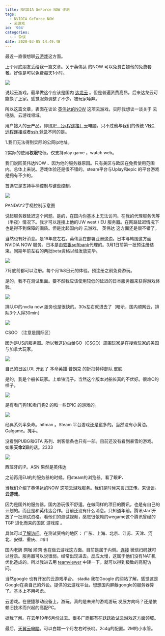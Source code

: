 ```yaml
---
title: NVIDIA GeForce NOW 评测
tags:
  - NVIDIA GeForce NOW
  - 云游戏
id: '904'
categories:
  - - 杂谈
date: 2020-03-05 14:49:40
---
```


最近一直很想聊[云游戏](https://baike.baidu.com/item/%E4%BA%91%E7%94%B5%E8%84%91)这方面。

上个月底朋友丢给我一篇文章。关于英伟达 的NOW 可以免费白嫖他的免费套餐。好像是可以免费每天1小时。

![](https://cdn2.jioushan.top/LightPicture/2022/03/5726cd10ff4a8ec9.jpg)

说起云游戏。最早做这个应该是国内 [达龙云](https://www.dalongyun.com/) 。但是普遍资费高昂。后来达龙云可能换了上家。感觉服务调整了不少。被玩家唾弃。

所以这篇文章，表面在谈论 [英伟达的NOW](https://www.nvidia.com/en-us/geforce-now/games/#geforcenow/) 这项云游戏，实际我想谈一谈关于 云电脑，云游戏领域。

用户接入的云产品。即[RDP （远程连接）](https://baike.baidu.com/item/%E8%BF%9C%E7%A8%8B%E6%A1%8C%E9%9D%A2%E5%8D%8F%E8%AE%AE/9978980?fromtitle=RDP&fromid=2986499)云电脑。只不过他与我们的传统 V[NC 远程连接](https://baike.baidu.com/item/VNC)或者[ssh 登录](https://baike.baidu.com/item/ssh/10407)不同的是。

1.我们无法得到实际的公网ip地址。

2实际的使用**权限**较低。仅支持play game ，watch web。

我们说回英伟达NOW 、因为他的服务器原因。只有美区与欧区在免费使用范围内。总体上来说。游戏体验还是很不错的。steam平台与Uplay和epic 的平台游戏是拥有不少的。

首选它是支持手柄控制与键盘控制。

![](https://cdn2.jioushan.top/LightPicture/2022/03/1ced59a45dad1df9.jpg)

PANDAY2手柄控制示意图

说起服务器延迟这个问题。是的，在国内你基本上无法访问。在我的代理服务优等（半夜）情况下。我才可以连接上他的UW west / EU 服务器。在网路延迟情况下也是得不到保障的画质。但是比起国内的 云游戏， 英伟达 这方面还是很不错了，

当然也有好消息。是19年底左右。英伟达在部署亚洲这边。日本与韩国这方面NVIDIA NOW 服务。日本是由[软银softbank](https://cloudgaming.mb.softbank.jp/)代理的。3月1日前第一批预注册结束。同期年前左右的两批beta资格以经发放完毕。

![](https://cdn2.jioushan.top/LightPicture/2022/03/c50ae811e3498344.png)

7月底前都可以注册。每个月1k8日元的体验。预注册之前免费游玩。

是的，我不在测试里面。要不然我应该使用较低的延迟的日本服务器来获得游戏体验。

![](https://cdn2.jioushan.top/LightPicture/2022/03/bcb6753c51ea45a5.jpg)

排队中的nvdia now 服务也是很快的。30s左右就进去了（暗示，国内顺网云，排队3个人得30min）

![](https://cdn2.jioushan.top/LightPicture/2022/03/1c72e9eed9dd079b.jpg)

CSGO （注意是国际区）

因为是US的服务器。所以我这边白给GO（CSGO）周围玩家是在搜索玩家的美国与加拿大玩家。

![](https://cdn2.jioushan.top/LightPicture/2022/03/c4cd31b5b371ed4d.jpg)

自己的日区LOL 开到了 本命英雄 普朗克 的折扣特种部队 皮肤

是的，我是个船长玩家。上单铁混子。当然这个版本对船长真的不优好。很难C的样子。

![](https://cdn2.jioushan.top/LightPicture/2022/03/ba88f8c5e04e3b9a.jpg)

是有看门狗1和看门狗2 的和一些EPIC 的游戏的。

![](https://cdn2.jioushan.top/LightPicture/2022/03/a67996d9d44bf3f9.jpg)

经典系列半条命。hitman 。Steam 平台游戏还是蛮多的。当然没有小黄油。Galgame。摊手。

没看到PUBG和GTA 系列、刺客信条也只有一部。目前还没有看到暴雪的游戏。如果**天命2**算的话。2333

![](https://cdn2.jioushan.top/LightPicture/2022/03/322d91829cfdff25.jpg)

西班牙的IP。ASN 果然是英伟达

之前再用EU的的服务器的时候。用steam的浏览器。看了眼IP、

当我们介绍了英伟达的NOW 这项云游戏服务。我们是时候来言归正传。来谈谈。**云游戏**。

因为是国外的服务器。国内游玩很不舒适。在做同样的项目的腾讯。也是有自己的计划的。而且是和英伟达合作。目前还没有什么消息。只知道年前。腾讯start开放了一批测试资格。看他们的测试视频，感觉很依赖的wegame这个腾讯曾经的TGP 进化而来的国区 游戏库 。

具体可以[了解访问](https://start.qq.com)。在测试资格的地区： 广东、上海、北京、江苏、天津、河北、安徽、重庆、四川 

国内老牌 网咖 顺网 也在做云游戏这方面。目前是属于内侧。[连接](http://www.icloud.cn/game/) 微信扫码就可以登录。服务器可以说很弱。经常出现进去。反应太慢，这属于他们没有NAT机优化造成的。所以我进去用 [teamviewer](https://www.teamviewer.cn/cn/) 中转一下。就可以得到极致的高配访问。

当然google 也有开发的云游戏平台。 stadia 我在Google 的网站了解。感觉这是Google在卖自己的外设。提供的云游戏平台。想想国内屏蔽google的服务器算了。基本上不用考虑。

云游戏。在便捷移动设备上，游玩。真的是未来的游戏游玩 发展方向吗？还是依赖旧技术而兴起的高配PC。

据我了解。在去年19年6月份过去。很多厂商都有在跃跃欲试云游戏这方面领域。

最后，[天翼云电脑](https://desk.ctyun.cn/html/download/)。可以白嫖一个月左右时长哟。2c4g的配置。2M的小水管。